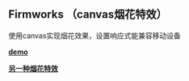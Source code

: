 ## Firmworks （canvas烟花特效）

使用canvas实现烟花效果，设置响应式能兼容移动设备

[**demo**](http://115.159.92.11/specialEffects/canvas/fireworks/)

[**另一种烟花特效**](http://www.3gcs.com/)